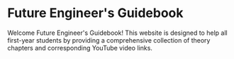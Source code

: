 # Future Engineer's Guidebook
Welcome Future Engineer's Guidebook! This website is designed to help all first-year students by providing a comprehensive collection of theory chapters and corresponding YouTube video links.
